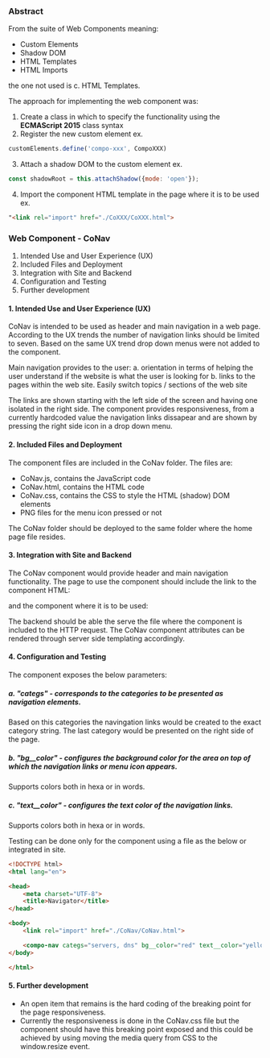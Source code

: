 ### Abstract
From the suite of Web Components meaning: 
- Custom Elements
- Shadow DOM
- HTML Templates
- HTML Imports

the one not used is c. HTML Templates.

The approach for implementing the web component was:
1. Create a class in which to specify the functionality using the **ECMAScript 2015** class syntax
2. Register the new custom element ex. 
```js
customElements.define('compo-xxx', CompoXXX)
```
3. Attach a shadow DOM to the custom element ex. 
```js
const shadowRoot = this.attachShadow({mode: 'open'});
```
4. Import the component HTML template in the page where it is to be used ex. 
```html
"<link rel="import" href="./CoXXX/CoXXX.html">
```

### Web Component - CoNav
1. Intended Use and User Experience (UX)
2. Included Files and Deployment
3. Integration with Site and Backend
4. Configuration and Testing 
5. Further development

#### 1. Intended Use and User Experience (UX) 
CoNav is intended to be used as header and main navigation in a web page.
According to the UX trends the number of navigation links should be limited to seven. 
Based on the same UX trend drop down menus were not added to the component.

Main navigation provides to the user:
a. orientation in terms of helping the user understand if the website is what the user is looking for
b. links to the pages within the web site. Easily switch topics / sections of the web site

The links are shown starting with the left side of the screen and having one isolated in the right side.
The component provides responsiveness, from a currently hardcoded value the navigation links dissapear and are shown by pressing the right side icon in a drop down menu.

#### 2. Included Files and Deployment
The component files are included in the CoNav folder. The files are:
- CoNav.js, contains the JavaScript code
- CoNav.html, contains the HTML code
- CoNav.css, contains the CSS to style the HTML (shadow) DOM elements
- PNG files for the menu icon pressed or not

The CoNav folder should be deployed to the same folder where the home page file resides.

#### 3. Integration with Site and Backend
The CoNav component would provide header and main navigation functionality. 
The page to use the component should include the link to the component HTML:

<link rel="import" href="./CoNav/CoNav.html">

and the component where it is to be used: 

<compo-nav categs="servers, dns" bg__color="red" text__color="yellow"></compo-nav>

The backend should be able the serve the file where the component is included to the HTTP request.
The CoNav component attributes can be rendered through server side templating accordingly.

#### 4. Configuration and Testing 
The component exposes the below parameters:
##### a. "categs" - corresponds to the categories to be presented as navigation elements. 
Based on this categories the navingation links would be created to the exact category string. 
The last category would be presented on the right side of the page.
##### b. "bg__color" - configures the background color for the area on top of which the navigation links or menu icon appears.
Supports colors both in hexa or in words.
##### c. "text__color" - configures the text color of the navigation links.
Supports colors both in hexa or in words.

Testing can be done only for the component using a file as the below or integrated in site.
```html
<!DOCTYPE html>
<html lang="en">

<head>
    <meta charset="UTF-8">
    <title>Navigator</title>
</head>

<body>
    <link rel="import" href="./CoNav/CoNav.html">

    <compo-nav categs="servers, dns" bg__color="red" text__color="yellow"></compo-nav>
</body>

</html>
```

#### 5. Further development
- An open item that remains is the hard coding of the breaking point for the page responsiveness.
- Currently the responsiveness is done in the CoNav.css file but the component should have this breaking point exposed and this could be achieved by using moving the media query from CSS to the window.resize event.
